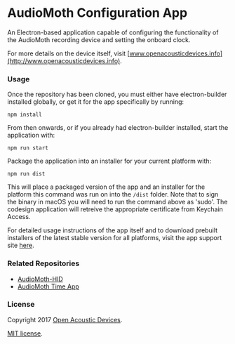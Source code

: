 # AudioMoth Configuration App #
An Electron-based application capable of configuring the functionality of the AudioMoth recording device and setting the onboard clock.

For more details on the device itself, visit [www.openacousticdevices.info](http://www.openacousticdevices.info).

### Usage ###
Once the repository has been cloned, you must either have electron-builder installed globally, or get it for the app specifically by running:
```
npm install
```

From then onwards, or if you already had electron-builder installed, start the application with:
```
npm run start 
```

Package the application into an installer for your current platform with:
```
npm run dist
```

This will place a packaged version of the app and an installer for the platform this command was run on into the `/dist` folder. Note that to sign the binary in macOS you will need to run the command above as 'sudo'. The codesign application will retreive the appropriate certificate from Keychain Access.

For detailed usage instructions of the app itself and to download prebuilt installers of the latest stable version for all platforms, visit the app support site [here](http://www.openacousticdevices.info/config).

### Related Repositories ###
* [AudioMoth-HID](https://github.com/OpenAcousticDevices/AudioMoth-HID)
* [AudioMoth Time App](https://github.com/OpenAcousticDevices/AudioMoth-Time-App)

### License ###

Copyright 2017 [Open Acoustic Devices](http://www.openacousticdevices.info/).

[MIT license](http://www.openacousticdevices.info/license).
